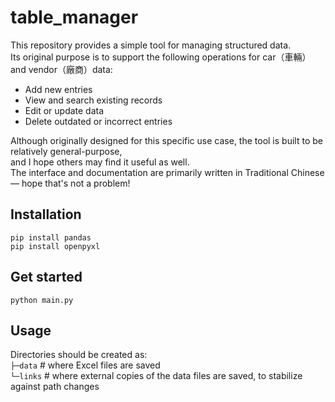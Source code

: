 # table_manager
This repository provides a simple tool for managing structured data.  
Its original purpose is to support the following operations for car（車輛）and vendor（廠商）data:  
- Add new entries  
- View and search existing records  
- Edit or update data  
- Delete outdated or incorrect entries  

Although originally designed for this specific use case, the tool is built to be relatively general-purpose,  
and I hope others may find it useful as well.  
The interface and documentation are primarily written in Traditional Chinese — hope that's not a problem! 
## Installation
```
pip install pandas
pip install openpyxl
```
## Get started
```
python main.py
```
## Usage
Directories should be created as:   
`├─data`    # where Excel files are saved   
`└─links` # where external copies of the data files are saved, to stabilize against path changes   
